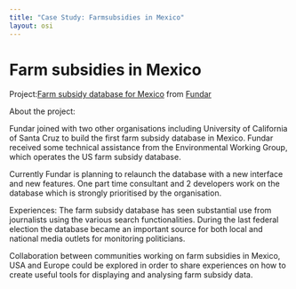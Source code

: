 ```yaml
---
title: "Case Study: Farmsubsidies in Mexico"
layout: osi
---
```


# Farm subsidies in Mexico

Project:[Farm subsidy database for Mexico](http://subsidiosalcampo.org.mx/) from
[Fundar](http://www.fundar.org.mx/)

About the project:

Fundar joined with two other organisations including University of
California of Santa Cruz to build the first farm subsidy database in
Mexico. Fundar received some technical assistance from the Environmental
Working Group, which operates the US farm subsidy database. 

Currently Fundar is planning to relaunch the database with a new interface and new
features. One part time consultant and 2 developers work on the database
which is strongly prioritised by the organisation.

Experiences: The farm subsidy database has seen substantial use from journalists
using the various search functionalities. During the last federal
election the database became an important source for both local and
national media outlets for monitoring politicians. 

Collaboration between communities working on farm subsidies in Mexico, USA and Europe could be explored in order to share experiences on how to create useful tools for displaying and analysing farm subsidy data.
